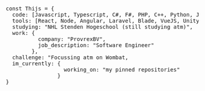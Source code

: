 <pre>const Thijs = {
  code: [Javascript, Typescript, C#, F#, PHP, C++, Python, Java. Dart, SQL, CSS],
  tools: [React, Node, Angular, Laravel, Blade, VueJS, Unity, Flutter],
  studying: "NHL Stenden Hogeschool (still studying atm)",
  work: {
          company: "ProvrexBV",
          job_description: "Software Engineer"
        },
  challenge: "Focussing atm on Wombat,
  im_currently: {
                  working_on: "my pinned repositories"
                }
}</pre>
